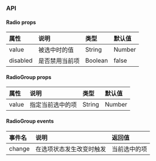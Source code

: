 ### API

#### Radio props
| 属性 | 说明 | 类型 | 默认值 |
| :------------ | :------------ | :------------ | :------------ |
| value | 被选中时的值 | String | Number | 无 |
| disabled | 是否禁用当前项 | Boolean | false |

#### RadioGroup props
| 属性 | 说明 | 类型 | 默认值 |
| :------------ | :------------ | :------------ | :------------ |
| value | 指定当前选中的项 | String | Number | 无 |

#### RadioGroup events
| 事件名 | 说明 | 返回值 |
| :------------ | :------------ | :------------ |
| change | 在选项状态发生改变时触发 | 当前选中的项 |